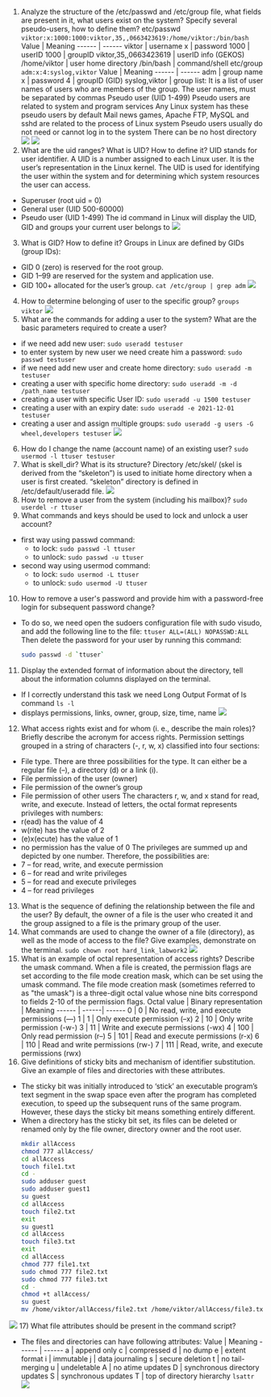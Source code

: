 1) Analyze the structure of the /etc/passwd and /etc/group file, what fields are present in it, what users exist on the system? Specify several pseudo-users, how to define them?
etc/passwd
`viktor:x:1000:1000:viktor,35,,0663423619:/home/viktor:/bin/bash`
 Value | Meaning
 ------ | ------
 viktor | username 
 x | password 
 1000 | userID 
 1000 | groupID 
 viktor,35,,0663423619 | userID info (GEKOS) 
 /home/viktor | user home directory 
 /bin/bash | command/shell 
etc/group
`adm:x:4:syslog,viktor`
 Value | Meaning
 ------ | ------
 adm | group name
 x | password
 4 | groupID (GID)
 syslog,viktor | group list: It is a list of user names of users who are members of the group. The user names, must be separated by commas
Pseudo user (UID 1-499)
Pseudo users are related to system and program services
    Any Linux system has these pseudo users by default
    Mail news games, Apache FTP, MySQL and sshd are related to the process of Linux system
    Pseudo users usually do not need or cannot log in to the system
    There can be no host directory
![](https://raw.githubusercontent.com/ViktorMarhitich/DevOps_online_Dnipro_2021Q4/main/m5/task_5.2/images/etc_passwd.png)
![](https://raw.githubusercontent.com/ViktorMarhitich/DevOps_online_Dnipro_2021Q4/main/m5/task_5.2/images/etc_group.png)
2) What are the uid ranges? What is UID? How to define it?
UID stands for user identifier. A UID is a number assigned to each Linux user. It is the user’s representation in the Linux kernel. The UID is used for identifying the user within the system and for determining which system resources the user can access.
- Superuser (root uid = 0)
- General user (UID 500-60000)
- Pseudo user (UID 1-499)
The id command in Linux will display the UID, GID and groups your current user belongs to
![](https://raw.githubusercontent.com/ViktorMarhitich/DevOps_online_Dnipro_2021Q4/main/m5/task_5.2/images/id.png)
3) What is GID? How to define it?
Groups in Linux are defined by GIDs (group IDs):
- GID 0 (zero) is reserved for the root group.
- GID 1–99 are reserved for the system and application use.
- GID 100+ allocated for the user’s group.
    `cat /etc/group | grep adm`
![](https://raw.githubusercontent.com/ViktorMarhitich/DevOps_online_Dnipro_2021Q4/main/m5/task_5.2/images/group_find.png)
4) How to determine belonging of user to the specific group? 
   `groups viktor`
![](https://raw.githubusercontent.com/ViktorMarhitich/DevOps_online_Dnipro_2021Q4/main/m5/task_5.2/images/groups_viktor.png)
5) What are the commands for adding a user to the system? What are the basic parameters required to create a user?
- if we need add new user:
   `sudo useradd testuser`
- to enter system by new user we need create him a password:
   `sudo passwd testuser`
- if we need add new user and create home directory:
   `sudo useradd -m testuser`
- creating a user with specific home directory:
   `sudo useradd -m -d /path_name testuser`
- creating a user with specific User ID:
   `sudo useradd -u 1500 testuser`
- creating a user with an expiry date:
   `sudo useradd -e 2021-12-01 testuser`
- creating a user and assign multiple groups:
   `sudo useradd -g users -G wheel,developers testuser`
![](https://raw.githubusercontent.com/ViktorMarhitich/DevOps_online_Dnipro_2021Q4/main/m5/task_5.2/images/useradd.png)
6) How do I change the name (account name) of an existing user?
   `sudo usermod -l ttuser testuser`
7) What is skell_dir? What is its structure?
Directory /etc/skel/ (skel is derived from the “skeleton”) is used to initiate home directory when a user is first created. “skeleton” directory is defined in /etc/default/useradd file.
![](https://raw.githubusercontent.com/ViktorMarhitich/DevOps_online_Dnipro_2021Q4/main/m5/task_5.2/images/skel.png)
8) How to remove a user from the system (including his mailbox)?
   `sudo userdel -r ttuser`
9) What commands and keys should be used to lock and unlock a user account?
- first way using passwd command:
    - to lock:
       `sudo passwd -l ttuser`
    - to unlock:
       `sudo passwd -u ttuser`
- second way using usermod command:
    - to lock:
       `sudo usermod -L ttuser`
    - to unlock:
       `sudo usermod -U ttuser`
10) How to remove a user's password and provide him with a password-free login for subsequent password change?
- To do so, we need open the sudoers configuration file with sudo visudo, and add the following line to the file:
    `ttuser ALL=(ALL) NOPASSWD:ALL`
Then delete the password for your user by running this command:
    ```sh
    sudo passwd -d `ttuser`
    ```
11) Display the extended format of information about the directory, tell about the information columns displayed on the terminal.
- If I correctly understand this task we need Long Output Format of ls command
    `ls -l`
- displays permissions, links, owner, group, size, time, name
![](https://raw.githubusercontent.com/ViktorMarhitich/DevOps_online_Dnipro_2021Q4/main/m5/task_5.2/images/extend.png)
12) What access rights exist and for whom (i. e., describe the main roles)? Briefly describe the acronym for access rights.
Permission settings grouped in a string of characters (-, r, w, x) classified into four sections:
- File type. There are three possibilities for the type. It can either be a regular file (–), a directory (d) or a link (i).
- File permission of the user (owner)
- File permission of the owner’s group
- File permission of other users
The characters r, w, and x stand for read, write, and execute.
Instead of letters, the octal format represents privileges with numbers:
- r(ead) has the value of 4
- w(rite) has the value of 2
- (e)x(ecute) has the value of 1
- no permission has the value of 0
The privileges are summed up and depicted by one number. Therefore, the possibilities are:
- 7 – for read, write, and execute permission
- 6 – for read and write privileges
- 5 – for read and execute privileges
- 4 – for read privileges
13) What is the sequence of defining the relationship between the file and the user?
By default, the owner of a file is the user who created it and the group assigned to a file is the primary group of the user. 
14) What commands are used to change the owner of a file (directory), as well as the mode of access to the file? Give examples, demonstrate on the terminal.
   `sudo chown root hard_link_labwork2`
![](https://raw.githubusercontent.com/ViktorMarhitich/DevOps_online_Dnipro_2021Q4/main/m5/task_5.2/images/chown.png)
15) What is an example of octal representation of access rights? Describe the umask command.
When a file is created, the permission flags are set according to the file mode creation mask, which can be set using the umask command. The file mode creation mask (sometimes referred to as "the umask") is a three-digit octal value whose nine bits correspond to fields 2-10 of the permission flags. 
 Octal value | Binary representation | Meaning 
 ------ | ------| ------
 0 | 0 | No read, write, and execute permissions (—)
 1 | 1 | Only execute permission (–x)
 2 | 10 | Only write permission (-w-)
 3 | 11 | Write and execute permissions (-wx)
 4 | 100	| Only read permission (r–)
 5 | 101 | Read and execute permissions (r-x)
 6 | 110 | Read and write permissions (rw-)
 7 | 111 | Read, write, and execute permissions (rwx)
16) Give definitions of sticky bits and mechanism of identifier substitution. Give an example of files and directories with these attributes.
- The sticky bit was initially introduced to ‘stick’ an executable program’s text segment in the swap space even after the program has completed execution, to speed up the subsequent runs of the same program. However, these days the sticky bit means something entirely different.
- When a directory has the sticky bit set, its files can be deleted or renamed only by the file owner, directory owner and the root user.
    ```sh
    mkdir allAccess
    chmod 777 allAccess/
    cd allAccess
    touch file1.txt
    cd -
    sudo adduser guest
    sudo adduser guest1
    su guest
    cd allAccess
    touch file2.txt
    exit
    su guest1
    cd allAccess
    touch file3.txt
    exit
    cd allAccess
    chmod 777 file1.txt
    sudo chmod 777 file2.txt
    sudo chmod 777 file3.txt
    cd -
    chmod +t allAccess/
    su guest
    mv /home/viktor/allAccess/file2.txt /home/viktor/allAccess/file3.txt
    ```
![](https://raw.githubusercontent.com/ViktorMarhitich/DevOps_online_Dnipro_2021Q4/main/m5/task_5.2/images/bity_stick.png)
17) What file attributes should be present in the command script?
- The files and directories can have following attributes:
 Value | Meaning
 ------ | ------
 a | append only
 c | compressed
 d | no dump
 e | extent format
 i | immutable
 j | data journaling
 s | secure deletion
 t | no tail-merging
 u | undeletable
 A | no atime updates
 D | synchronous directory updates
 S | synchronous updates
 T | top of directory hierarchy
    `lsattr`
![](https://raw.githubusercontent.com/ViktorMarhitich/DevOps_online_Dnipro_2021Q4/main/m5/task_5.2/images/attributes.png)